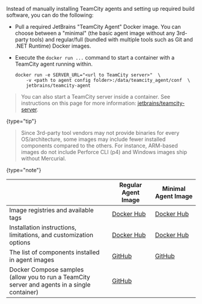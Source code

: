 [//]: # (title: Agent Docker Images)

Instead of manually installing TeamCity agents and setting up required build software, you can do the following:

* Pull a required JetBrains "TeamCity Agent" Docker image. You can choose between a "minimal" (the basic agent image without any 3rd-party tools) and regular/full (bundled with multiple tools such as Git and .NET Runtime) Docker images.

* Execute the `docker run ...` command to start a container with a TeamCity agent running within.

    ```Shell
    docker run -e SERVER_URL="<url to TeamCity server>"  \ 
        -v <path to agent config folder>:/data/teamcity_agent/conf  \      
        jetbrains/teamcity-agent
    ```

> You can also start a TeamCity server inside a container. See instructions on this page for more information: [jetbrains/teamcity-server](https://hub.docker.com/r/jetbrains/teamcity-server).
>
{type="tip"}

> Since 3rd-party tool vendors may not provide binaries for every OS/architecture, some images may include fewer installed components compared to the others. For instance, ARM-based images do not include Perforce CLI (p4) and Windows images ship without Mercurial.
>
{type="note"}


|                                                                                                  | Regular Agent Image                                                                                           | Minimal Agent Image                                                                                                   |
|--------------------------------------------------------------------------------------------------|---------------------------------------------------------------------------------------------------------------|-----------------------------------------------------------------------------------------------------------------------|
| Image registries and available tags                                                              | [Docker Hub](https://hub.docker.com/r/jetbrains/teamcity-agent/tags)                                          | [Docker Hub](https://hub.docker.com/r/jetbrains/teamcity-minimal-agent/tags)                                          |
| Installation instructions, limitations, and customization options                                | [Docker Hub](https://hub.docker.com/r/jetbrains/teamcity-agent)                                               | [Docker Hub](https://hub.docker.com/r/jetbrains/teamcity-minimal-agent)                                               |
| The list of components installed in agent images                                                 | [GitHub](https://github.com/JetBrains/teamcity-docker-images/blob/master/context/generated/teamcity-agent.md) | [GitHub](https://github.com/JetBrains/teamcity-docker-images/blob/master/context/generated/teamcity-minimal-agent.md) |
| Docker Compose samples<br/>(allow you to run a TeamCity server and agents in a single container) |                             [GitHub](https://github.com/JetBrains/teamcity-docker-samples)                    ||

